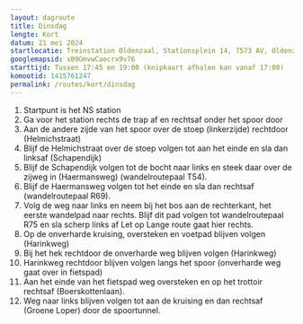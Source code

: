 ```yaml
---
layout: dagroute
title: Dinsdag
lengte: Kort
datum: 21 mei 2024
startlocatie: Treinstation Oldenzaal, Stationsplein 14, 7573 AV, Oldenzaal
googlemapsid: xB9GmvwCaecrx9v76
starttijd: Tussen 17:45 en 19:00 (knipkaart afhalen kan vanaf 17:00)
komootid: 1415761247
permalink: /routes/kort/dinsdag
---
```


1.	Startpunt is het NS station 
2.	Ga voor het station rechts de trap af en rechtsaf onder het spoor door 
3.	Aan de andere zijde van het spoor over de stoep (linkerzijde) rechtdoor (Helmichstraat)  
4.	Blijf de Helmichstraat over de stoep volgen tot aan het einde en sla dan linksaf (Schapendijk)  
5.	Blijf de Schapendijk volgen tot de bocht naar links en steek daar over de zijweg in (Haermansweg) (wandelroutepaal T54). 
6.	Blijf de Haermansweg volgen tot het einde en sla dan rechtsaf (wandelroutepaal R69). 
7.	Volg de weg naar links en neem bij het bos aan de rechterkant, het eerste wandelpad naar rechts. 
Blijf dit pad volgen tot wandelroutepaal R75 en sla scherp links af  Let op Lange route gaat hier rechts. 
8.	Op de onverharde kruising, oversteken en voetpad blijven volgen (Harinkweg) 
9.	Bij het hek rechtdoor de onverharde weg blijven volgen (Harinkweg) 
10.	Harinkweg rechtdoor blijven volgen langs het spoor (onverharde weg gaat over in fietspad) 
11.	Aan het einde van het fietspad weg oversteken en op het trottoir rechtsaf (Boerskottenlaan). 
12.	Weg naar links blijven volgen tot aan de kruising en dan rechtsaf (Groene Loper) door de spoortunnel. 